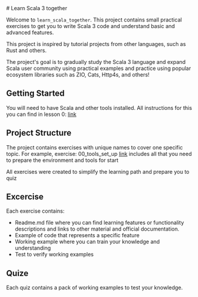 <div class="oranda-hide">
# Learn Scala 3 together
</div>

Welcome to `learn_scala_together`. This project contains small practical exercises to get you to write Scala 3 code and understand basic and advanced features.

This project is inspired by tutorial projects from other languages, such as Rust and others.

The project's goal is to gradually study the Scala 3 language and expand Scala user community using practical examples and practice using popular ecosystem libraries such as ZIO, Cats, Http4s, and others!

## Getting Started

You will need to have Scala and other tools installed. All instructions for this you can find in lesson 0: [link](https://github.com/mudriyjo/learn_scala_together/blob/main/00_tools_set_up)

## Project Structure

The project contains exercises with unique names to cover one specific topic. For example, exercise: 00_tools_set_up [link](https://github.com/mudriyjo/learn_scala_together/blob/main/00_tools_set_up) includes all that you need to prepare the environment and tools for start

All exercises were created to simplify the learning path and prepare you to quiz

## Excercise

Each exercise contains:

- Readme.md file where you can find learning features or functionality descriptions and links to other material and official documentation.
- Example of code that represents a specific feature
- Working example where you can train your knowledge and understanding
- Test to verify working examples

## Quize

Each quiz contains a pack of working examples to test your knowledge.
